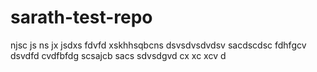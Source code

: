 # sarath-test-repo
njsc js
ns jx jsdxs
fdvfd
xskhhsqbcns
dsvsdvsdvdsv
sacdscdsc
fdhfgcv 
dsvdfd
cvdfbfdg
scsajcb sacs
 sdvsdgvd
 cx xc xcv d

